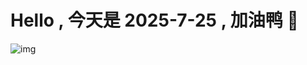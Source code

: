 
# Hello , 今天是 2025-7-25 , 加油鸭 🤭

![img](https://v1.jinrishici.com/all.svg?font-size=18&spacing=4)

